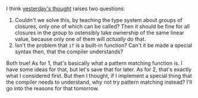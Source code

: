 I think [yesterday's thought](/daily/2024-08-14) raises two questions:

1. Couldn't we solve this, by teaching the type system about groups of closures,
   only one of which can be called? Then it should be fine for all closures in
   the group to ostensibly take ownership of the same linear value, because only
   one of them will _actually_ do that.
2. Isn't the problem that `if` is a built-in function? Can't it be made a
   special syntax then, that the compiler understands?

Both true! As for 1, that's basically what a pattern matching function is. I
have some ideas for that, but let's save that for later. As for 2, that's
exactly what I considered first. But then I thought, if I implement a special
thing that the compiler needs to understand, why not try pattern matching
instead? I'll go into the reasons for that tomorrow.
